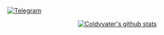 

<!--
**Coldvvater/Coldvvater** is a ✨ _special_ ✨ repository because its `README.md` (this file) appears on your GitHub profile.

Here are some ideas to get you started:

🔭 I’m currently working on ...
🌱 I’m currently learning ...
👯 I’m looking to collaborate on ...
🤔 I’m looking for help with ...
💬 Ask me about ...
📫 How to reach me: ...
😄 Pronouns: ...
⚡ Fun fact: ...
-->



[![Telegram](https://img.shields.io/badge/Telegram-Channel-33A8E3)](https://t.me/Ison_Channel)

<p align="center">
  <a href="https://github.com/Coldvvater"><img src="https://github-readme-stats.vercel.app/api?username=Coldvvater&hide_border=true&show_icons=true" alt="Coldvvater's github stats"></a>
</p>
